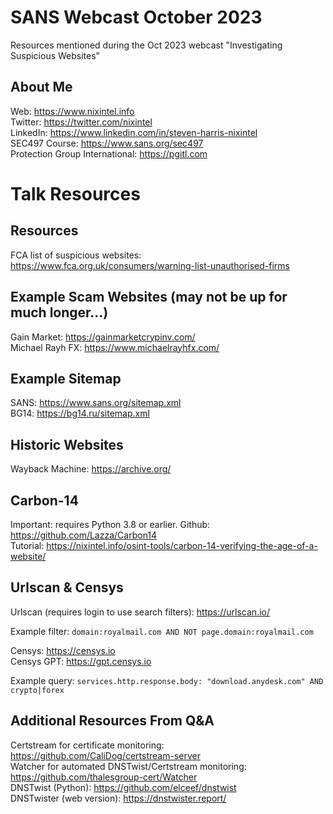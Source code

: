 # SANS Webcast October 2023
Resources mentioned during the Oct 2023 webcast "Investigating Suspicious Websites" 


## About Me

Web: https://www.nixintel.info   
Twitter: https://twitter.com/nixintel   
LinkedIn: https://www.linkedin.com/in/steven-harris-nixintel   
SEC497 Course: https://www.sans.org/sec497   
Protection Group International: https://pgitl.com   

# Talk Resources

## Resources

FCA list of suspicious websites: https://www.fca.org.uk/consumers/warning-list-unauthorised-firms    

## Example Scam Websites (may not be up for much longer...)

Gain Market: https://gainmarketcrypinv.com/   
Michael Rayh FX: https://www.michaelrayhfx.com/   

## Example Sitemap

SANS: https://www.sans.org/sitemap.xml   
BG14: https://bg14.ru/sitemap.xml  

## Historic Websites

Wayback Machine: https://archive.org/   
  
## Carbon-14

Important: requires Python 3.8 or earlier.
Github: https://github.com/Lazza/Carbon14   
Tutorial: https://nixintel.info/osint-tools/carbon-14-verifying-the-age-of-a-website/  

## Urlscan & Censys

Urlscan (requires login to use search filters): https://urlscan.io/  

Example filter: `domain:royalmail.com AND NOT page.domain:royalmail.com` 

Censys: https://censys.io   
Censys GPT: https://gpt.censys.io   

Example query: `services.http.response.body: "download.anydesk.com" AND crypto|forex` 

## Additional Resources From Q&A

Certstream for certificate monitoring: https://github.com/CaliDog/certstream-server   
Watcher for automated DNSTwist/Certstream monitoring: https://github.com/thalesgroup-cert/Watcher   
DNSTwist (Python): https://github.com/elceef/dnstwist   
DNSTwister (web version): https://dnstwister.report/   





















